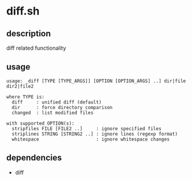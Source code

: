 # diff.sh

## description
diff related functionality

## usage
```
usage: _diff [TYPE [TYPE_ARGS]] [OPTION [OPTION_ARGS] ..] dir|file dir2|file2

where TYPE is:
  diff     : unified diff (default)
  dir      : force directory comparison
  changed  : list modified files

with supported OPTION(s):
  stripfiles FILE [FILE2 ..]     : ignore specified files
  striplines STRING [STRING2 ..] : ignore lines (regexp format)
  whitespace                     : ignore whitespace changes
```

## dependencies
- diff
